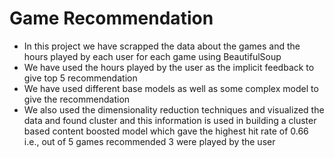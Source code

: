 # Game Recommendation
- In this project we have scrapped the data about the games and the hours played by each user for each game using BeautifulSoup
- We have used the hours played by the user as the implicit feedback to give top 5 recommendation
- We have used different base models as well as some complex model to give the recommendation
- We also used the dimensionality reduction techniques and visualized the data and found cluster and this information is used in building a cluster based content boosted model which gave the highest hit rate of 0.66 i.e., out of 5 games recommended 3 were played by the user 
